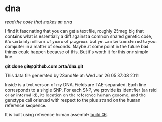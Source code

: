 dna
======================================================================

*read the code that makes an orta*

I find it fascinating that you can get a text file, roughly 25meg big that contains what is essentially a diff against a common shared genetic code, it's certainly millions of years of progress, but yet can be transferred to your computer in a matter of seconds. Maybe at some point in the future bad things could happen because of this. But it's worth it for this one simple line.

**git clone git@github.com:orta/dna.git**

This data file generated by 23andMe at: Wed Jan 26 05:37:08 2011

Inside is a text version of my DNA. Fields are TAB-separated. Each line corresponds to a single SNP. For each SNP, we provide its identifier (an rsid or an internal id), its location on the reference human genome, and the genotype call oriented with respect to the plus strand on the human reference sequence.
 
It is built using reference human assembly [build 36](http://www.ncbi.nlm.nih.gov/projects/mapview/map_search.cgi?taxid=9606&build=36).

